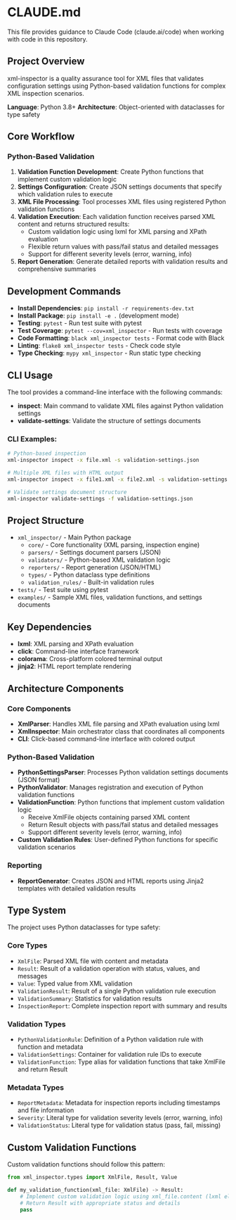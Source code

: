 # CLAUDE.md

This file provides guidance to Claude Code (claude.ai/code) when working with code in this repository.

## Project Overview

xml-inspector is a quality assurance tool for XML files that validates configuration settings using Python-based validation functions for complex XML inspection scenarios.

**Language**: Python 3.8+
**Architecture**: Object-oriented with dataclasses for type safety

## Core Workflow

### Python-Based Validation
1. **Validation Function Development**: Create Python functions that implement custom validation logic
2. **Settings Configuration**: Create JSON settings documents that specify which validation rules to execute
3. **XML File Processing**: Tool processes XML files using registered Python validation functions
4. **Validation Execution**: Each validation function receives parsed XML content and returns structured results:
   - Custom validation logic using lxml for XML parsing and XPath evaluation
   - Flexible return values with pass/fail status and detailed messages
   - Support for different severity levels (error, warning, info)
5. **Report Generation**: Generate detailed reports with validation results and comprehensive summaries

## Development Commands

- **Install Dependencies**: `pip install -r requirements-dev.txt`
- **Install Package**: `pip install -e .` (development mode)
- **Testing**: `pytest` - Run test suite with pytest
- **Test Coverage**: `pytest --cov=xml_inspector` - Run tests with coverage
- **Code Formatting**: `black xml_inspector tests` - Format code with Black
- **Linting**: `flake8 xml_inspector tests` - Check code style
- **Type Checking**: `mypy xml_inspector` - Run static type checking

## CLI Usage

The tool provides a command-line interface with the following commands:

- **inspect**: Main command to validate XML files against Python validation settings
- **validate-settings**: Validate the structure of settings documents

### CLI Examples:
```bash
# Python-based inspection
xml-inspector inspect -x file.xml -s validation-settings.json

# Multiple XML files with HTML output
xml-inspector inspect -x file1.xml -x file2.xml -s validation-settings.json -o report.html -f html

# Validate settings document structure
xml-inspector validate-settings -f validation-settings.json
```

## Project Structure

- `xml_inspector/` - Main Python package
  - `core/` - Core functionality (XML parsing, inspection engine)
  - `parsers/` - Settings document parsers (JSON)
  - `validators/` - Python-based XML validation logic
  - `reporters/` - Report generation (JSON/HTML)
  - `types/` - Python dataclass type definitions
  - `validation_rules/` - Built-in validation rules
- `tests/` - Test suite using pytest
- `examples/` - Sample XML files, validation functions, and settings documents

## Key Dependencies

- **lxml**: XML parsing and XPath evaluation
- **click**: Command-line interface framework
- **colorama**: Cross-platform colored terminal output
- **jinja2**: HTML report template rendering

## Architecture Components

### Core Components
- **XmlParser**: Handles XML file parsing and XPath evaluation using lxml
- **XmlInspector**: Main orchestrator class that coordinates all components
- **CLI**: Click-based command-line interface with colored output

### Python-Based Validation  
- **PythonSettingsParser**: Processes Python validation settings documents (JSON format)
- **PythonValidator**: Manages registration and execution of Python validation functions
- **ValidationFunction**: Python functions that implement custom validation logic
  - Receive XmlFile objects containing parsed XML content
  - Return Result objects with pass/fail status and detailed messages
  - Support different severity levels (error, warning, info)
- **Custom Validation Rules**: User-defined Python functions for specific validation scenarios

### Reporting
- **ReportGenerator**: Creates JSON and HTML reports using Jinja2 templates with detailed validation results

## Type System

The project uses Python dataclasses for type safety:

### Core Types
- `XmlFile`: Parsed XML file with content and metadata
- `Result`: Result of a validation operation with status, values, and messages
- `Value`: Typed value from XML validation
- `ValidationResult`: Result of a single Python validation rule execution
- `ValidationSummary`: Statistics for validation results
- `InspectionReport`: Complete inspection report with summary and results

### Validation Types
- `PythonValidationRule`: Definition of a Python validation rule with function and metadata
- `ValidationSettings`: Container for validation rule IDs to execute
- `ValidationFunction`: Type alias for validation functions that take XmlFile and return Result

### Metadata Types
- `ReportMetadata`: Metadata for inspection reports including timestamps and file information
- `Severity`: Literal type for validation severity levels (error, warning, info)
- `ValidationStatus`: Literal type for validation status (pass, fail, missing)

## Custom Validation Functions

Custom validation functions should follow this pattern:

```python
from xml_inspector.types import XmlFile, Result, Value

def my_validation_function(xml_file: XmlFile) -> Result:
    # Implement custom validation logic using xml_file.content (lxml element)
    # Return Result with appropriate status and details
    pass
```